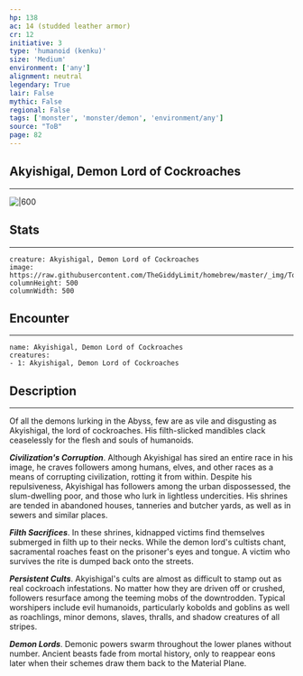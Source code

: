 ```yaml
---
hp: 138
ac: 14 (studded leather armor)
cr: 12
initiative: 3
type: 'humanoid (kenku)'    
size: 'Medium'
environment: ['any']
alignment: neutral
legendary: True
lair: False
mythic: False
regional: False
tags: ['monster', 'monster/demon', 'environment/any']
source: "ToB"
page: 82
---
```


## Akyishigal, Demon Lord of Cockroaches
---

![|600](https://raw.githubusercontent.com/TheGiddyLimit/homebrew/master/_img/ToB/Akyishigal.webp)

## Stats
---

```statblock
creature: Akyishigal, Demon Lord of Cockroaches
image: https://raw.githubusercontent.com/TheGiddyLimit/homebrew/master/_img/ToB/token/Akyishigal%2C%20Demon%20Lord%20of%20Cockroaches.png
columnHeight: 500
columnWidth: 500
```

## Encounter
---

```encounter-table
name: Akyishigal, Demon Lord of Cockroaches
creatures:
- 1: Akyishigal, Demon Lord of Cockroaches
```

## Description
---
Of all the demons lurking in the Abyss, few are as vile and disgusting as Akyishigal, the lord of cockroaches. His filth-slicked mandibles clack ceaselessly for the flesh and souls of humanoids.

**_Civilization's Corruption_**. Although Akyishigal has sired an entire race in his image, he craves followers among humans, elves, and other races as a means of corrupting civilization, rotting it from within. Despite his repulsiveness, Akyishigal has followers among the urban dispossessed, the slum-dwelling poor, and those who lurk in lightless undercities. His shrines are tended in abandoned houses, tanneries and butcher yards, as well as in sewers and similar places.

**_Filth Sacrifices_**. In these shrines, kidnapped victims find themselves submerged in filth up to their necks. While the demon lord's cultists chant, sacramental roaches feast on the prisoner's eyes and tongue. A victim who survives the rite is dumped back onto the streets.

**_Persistent Cults_**. Akyishigal's cults are almost as difficult to stamp out as real cockroach infestations. No matter how they are driven off or crushed, followers resurface among the teeming mobs of the downtrodden. Typical worshipers include evil humanoids, particularly kobolds and goblins as well as roachlings, minor demons, slaves, thralls, and shadow creatures of all stripes.


**_Demon Lords_**. Demonic powers swarm throughout the lower planes without number. Ancient beasts fade from mortal history, only to reappear eons later when their schemes draw them back to the Material Plane.





